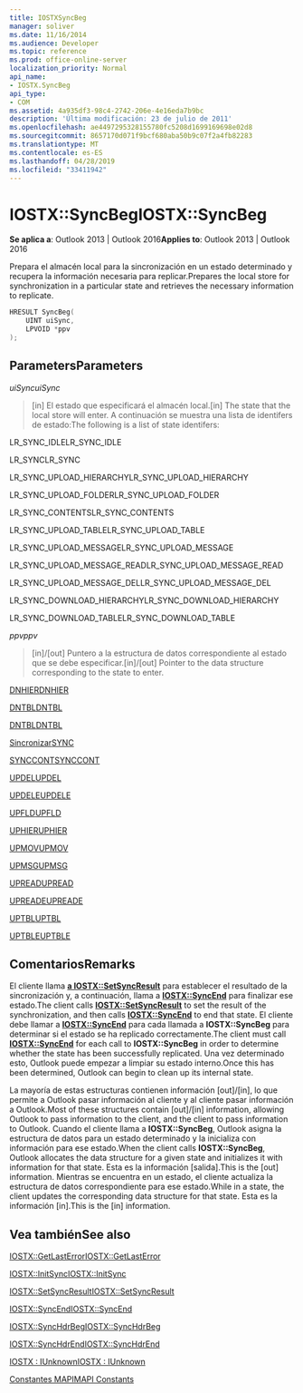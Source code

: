 ```yaml
---
title: IOSTXSyncBeg
manager: soliver
ms.date: 11/16/2014
ms.audience: Developer
ms.topic: reference
ms.prod: office-online-server
localization_priority: Normal
api_name:
- IOSTX.SyncBeg
api_type:
- COM
ms.assetid: 4a935df3-98c4-2742-206e-4e16eda7b9bc
description: 'Última modificación: 23 de julio de 2011'
ms.openlocfilehash: ae4497295328155780fc5208d1699169698e02d8
ms.sourcegitcommit: 8657170d071f9bcf680aba50b9c07f2a4fb82283
ms.translationtype: MT
ms.contentlocale: es-ES
ms.lasthandoff: 04/28/2019
ms.locfileid: "33411942"
---
```

# <a name="iostxsyncbeg"></a><span data-ttu-id="fd26a-103">IOSTX::SyncBeg</span><span class="sxs-lookup"><span data-stu-id="fd26a-103">IOSTX::SyncBeg</span></span>

  
  
<span data-ttu-id="fd26a-104">**Se aplica a**: Outlook 2013 | Outlook 2016</span><span class="sxs-lookup"><span data-stu-id="fd26a-104">**Applies to**: Outlook 2013 | Outlook 2016</span></span> 
  
<span data-ttu-id="fd26a-105">Prepara el almacén local para la sincronización en un estado determinado y recupera la información necesaria para replicar.</span><span class="sxs-lookup"><span data-stu-id="fd26a-105">Prepares the local store for synchronization in a particular state and retrieves the necessary information to replicate.</span></span>
  
```cpp
HRESULT SyncBeg( 
    UINT uiSync, 
    LPVOID *ppv 
);
```

## <a name="parameters"></a><span data-ttu-id="fd26a-106">Parameters</span><span class="sxs-lookup"><span data-stu-id="fd26a-106">Parameters</span></span>

 <span data-ttu-id="fd26a-107">_uiSync_</span><span class="sxs-lookup"><span data-stu-id="fd26a-107">_uiSync_</span></span>
  
>  <span data-ttu-id="fd26a-108">[in] El estado que especificará el almacén local.</span><span class="sxs-lookup"><span data-stu-id="fd26a-108">[in] The state that the local store will enter.</span></span> <span data-ttu-id="fd26a-109">A continuación se muestra una lista de identifers de estado:</span><span class="sxs-lookup"><span data-stu-id="fd26a-109">The following is a list of state identifers:</span></span> 
    
<span data-ttu-id="fd26a-110">LR_SYNC_IDLE</span><span class="sxs-lookup"><span data-stu-id="fd26a-110">LR_SYNC_IDLE</span></span>
  
> 
    
<span data-ttu-id="fd26a-111">LR_SYNC</span><span class="sxs-lookup"><span data-stu-id="fd26a-111">LR_SYNC</span></span>
  
> 
    
<span data-ttu-id="fd26a-112">LR_SYNC_UPLOAD_HIERARCHY</span><span class="sxs-lookup"><span data-stu-id="fd26a-112">LR_SYNC_UPLOAD_HIERARCHY</span></span>
  
> 
    
<span data-ttu-id="fd26a-113">LR_SYNC_UPLOAD_FOLDER</span><span class="sxs-lookup"><span data-stu-id="fd26a-113">LR_SYNC_UPLOAD_FOLDER</span></span>
  
> 
    
<span data-ttu-id="fd26a-114">LR_SYNC_CONTENTS</span><span class="sxs-lookup"><span data-stu-id="fd26a-114">LR_SYNC_CONTENTS</span></span>
  
> 
    
<span data-ttu-id="fd26a-115">LR_SYNC_UPLOAD_TABLE</span><span class="sxs-lookup"><span data-stu-id="fd26a-115">LR_SYNC_UPLOAD_TABLE</span></span>
  
> 
    
<span data-ttu-id="fd26a-116">LR_SYNC_UPLOAD_MESSAGE</span><span class="sxs-lookup"><span data-stu-id="fd26a-116">LR_SYNC_UPLOAD_MESSAGE</span></span>
  
> 
    
<span data-ttu-id="fd26a-117">LR_SYNC_UPLOAD_MESSAGE_READ</span><span class="sxs-lookup"><span data-stu-id="fd26a-117">LR_SYNC_UPLOAD_MESSAGE_READ</span></span>
  
> 
    
<span data-ttu-id="fd26a-118">LR_SYNC_UPLOAD_MESSAGE_DEL</span><span class="sxs-lookup"><span data-stu-id="fd26a-118">LR_SYNC_UPLOAD_MESSAGE_DEL</span></span>
  
> 
    
<span data-ttu-id="fd26a-119">LR_SYNC_DOWNLOAD_HIERARCHY</span><span class="sxs-lookup"><span data-stu-id="fd26a-119">LR_SYNC_DOWNLOAD_HIERARCHY</span></span>
  
> 
    
<span data-ttu-id="fd26a-120">LR_SYNC_DOWNLOAD_TABLE</span><span class="sxs-lookup"><span data-stu-id="fd26a-120">LR_SYNC_DOWNLOAD_TABLE</span></span>
  
> 
    
 <span data-ttu-id="fd26a-121">_ppv_</span><span class="sxs-lookup"><span data-stu-id="fd26a-121">_ppv_</span></span>
  
>  <span data-ttu-id="fd26a-122">[in]/[out] Puntero a la estructura de datos correspondiente al estado que se debe especificar.</span><span class="sxs-lookup"><span data-stu-id="fd26a-122">[in]/[out] Pointer to the data structure corresponding to the state to enter.</span></span> 
    
[<span data-ttu-id="fd26a-123">DNHIER</span><span class="sxs-lookup"><span data-stu-id="fd26a-123">DNHIER</span></span>](dnhier.md)
  
> 
    
[<span data-ttu-id="fd26a-124">DNTBL</span><span class="sxs-lookup"><span data-stu-id="fd26a-124">DNTBL</span></span>](dntbl.md)
  
> 
    
[<span data-ttu-id="fd26a-125">DNTBL</span><span class="sxs-lookup"><span data-stu-id="fd26a-125">DNTBL</span></span>](dntbl.md)
  
> 
    
[<span data-ttu-id="fd26a-126">Sincronizar</span><span class="sxs-lookup"><span data-stu-id="fd26a-126">SYNC</span></span>](sync.md)
  
> 
    
[<span data-ttu-id="fd26a-127">SYNCCONT</span><span class="sxs-lookup"><span data-stu-id="fd26a-127">SYNCCONT</span></span>](synccont.md)
  
> 
    
[<span data-ttu-id="fd26a-128">UPDEL</span><span class="sxs-lookup"><span data-stu-id="fd26a-128">UPDEL</span></span>](updel.md)
  
> 
    
[<span data-ttu-id="fd26a-129">UPDELE</span><span class="sxs-lookup"><span data-stu-id="fd26a-129">UPDELE</span></span>](updele.md)
  
> 
    
[<span data-ttu-id="fd26a-130">UPFLD</span><span class="sxs-lookup"><span data-stu-id="fd26a-130">UPFLD</span></span>](upfld.md)
  
> 
    
[<span data-ttu-id="fd26a-131">UPHIER</span><span class="sxs-lookup"><span data-stu-id="fd26a-131">UPHIER</span></span>](uphier.md)
  
> 
    
[<span data-ttu-id="fd26a-132">UPMOV</span><span class="sxs-lookup"><span data-stu-id="fd26a-132">UPMOV</span></span>](upmov.md)
  
> 
    
[<span data-ttu-id="fd26a-133">UPMSG</span><span class="sxs-lookup"><span data-stu-id="fd26a-133">UPMSG</span></span>](upmsg.md)
  
> 
    
[<span data-ttu-id="fd26a-134">UPREAD</span><span class="sxs-lookup"><span data-stu-id="fd26a-134">UPREAD</span></span>](upread.md)
  
> 
    
[<span data-ttu-id="fd26a-135">UPREADE</span><span class="sxs-lookup"><span data-stu-id="fd26a-135">UPREADE</span></span>](upreade.md)
  
> 
    
[<span data-ttu-id="fd26a-136">UPTBL</span><span class="sxs-lookup"><span data-stu-id="fd26a-136">UPTBL</span></span>](uptbl.md)
  
> 
    
[<span data-ttu-id="fd26a-137">UPTBLE</span><span class="sxs-lookup"><span data-stu-id="fd26a-137">UPTBLE</span></span>](uptble.md)
  
> 
    
## <a name="remarks"></a><span data-ttu-id="fd26a-138">Comentarios</span><span class="sxs-lookup"><span data-stu-id="fd26a-138">Remarks</span></span>

<span data-ttu-id="fd26a-139">El cliente llama **[a IOSTX::SetSyncResult](iostx-setsyncresult.md)** para establecer el resultado de la sincronización y, a continuación, llama a **[IOSTX::SyncEnd](iostx-syncend.md)** para finalizar ese estado.</span><span class="sxs-lookup"><span data-stu-id="fd26a-139">The client calls **[IOSTX::SetSyncResult](iostx-setsyncresult.md)** to set the result of the synchronization, and then calls **[IOSTX::SyncEnd](iostx-syncend.md)** to end that state.</span></span> <span data-ttu-id="fd26a-140">El cliente debe llamar a **[IOSTX::SyncEnd](iostx-syncend.md)** para cada llamada a **IOSTX::SyncBeg** para determinar si el estado se ha replicado correctamente.</span><span class="sxs-lookup"><span data-stu-id="fd26a-140">The client must call **[IOSTX::SyncEnd](iostx-syncend.md)** for each call to **IOSTX::SyncBeg** in order to determine whether the state has been successfully replicated.</span></span> <span data-ttu-id="fd26a-141">Una vez determinado esto, Outlook puede empezar a limpiar su estado interno.</span><span class="sxs-lookup"><span data-stu-id="fd26a-141">Once this has been determined, Outlook can begin to clean up its internal state.</span></span> 
  
<span data-ttu-id="fd26a-142">La mayoría de estas estructuras contienen información [out]/[in], lo que permite a Outlook pasar información al cliente y al cliente pasar información a Outlook.</span><span class="sxs-lookup"><span data-stu-id="fd26a-142">Most of these structures contain [out]/[in] information, allowing Outlook to pass information to the client, and the client to pass information to Outlook.</span></span> <span data-ttu-id="fd26a-143">Cuando el cliente llama a **IOSTX::SyncBeg**, Outlook asigna la estructura de datos para un estado determinado y la inicializa con información para ese estado.</span><span class="sxs-lookup"><span data-stu-id="fd26a-143">When the client calls **IOSTX::SyncBeg**, Outlook allocates the data structure for a given state and initializes it with information for that state.</span></span> <span data-ttu-id="fd26a-144">Esta es la información [salida].</span><span class="sxs-lookup"><span data-stu-id="fd26a-144">This is the [out] information.</span></span> <span data-ttu-id="fd26a-145">Mientras se encuentra en un estado, el cliente actualiza la estructura de datos correspondiente para ese estado.</span><span class="sxs-lookup"><span data-stu-id="fd26a-145">While in a state, the client updates the corresponding data structure for that state.</span></span> <span data-ttu-id="fd26a-146">Esta es la información [in].</span><span class="sxs-lookup"><span data-stu-id="fd26a-146">This is the [in] information.</span></span> 
  
## <a name="see-also"></a><span data-ttu-id="fd26a-147">Vea también</span><span class="sxs-lookup"><span data-stu-id="fd26a-147">See also</span></span>



[<span data-ttu-id="fd26a-148">IOSTX::GetLastError</span><span class="sxs-lookup"><span data-stu-id="fd26a-148">IOSTX::GetLastError</span></span>](iostx-getlasterror.md)
  
[<span data-ttu-id="fd26a-149">IOSTX::InitSync</span><span class="sxs-lookup"><span data-stu-id="fd26a-149">IOSTX::InitSync</span></span>](iostx-initsync.md)
  
[<span data-ttu-id="fd26a-150">IOSTX::SetSyncResult</span><span class="sxs-lookup"><span data-stu-id="fd26a-150">IOSTX::SetSyncResult</span></span>](iostx-setsyncresult.md)
  
[<span data-ttu-id="fd26a-151">IOSTX::SyncEnd</span><span class="sxs-lookup"><span data-stu-id="fd26a-151">IOSTX::SyncEnd</span></span>](iostx-syncend.md)
  
[<span data-ttu-id="fd26a-152">IOSTX::SyncHdrBeg</span><span class="sxs-lookup"><span data-stu-id="fd26a-152">IOSTX::SyncHdrBeg</span></span>](iostx-synchdrbeg.md)
  
[<span data-ttu-id="fd26a-153">IOSTX::SyncHdrEnd</span><span class="sxs-lookup"><span data-stu-id="fd26a-153">IOSTX::SyncHdrEnd</span></span>](iostx-synchdrend.md)
  
[<span data-ttu-id="fd26a-154">IOSTX : IUnknown</span><span class="sxs-lookup"><span data-stu-id="fd26a-154">IOSTX : IUnknown</span></span>](iostxiunknown.md)


[<span data-ttu-id="fd26a-155">Constantes MAPI</span><span class="sxs-lookup"><span data-stu-id="fd26a-155">MAPI Constants</span></span>](mapi-constants.md)

